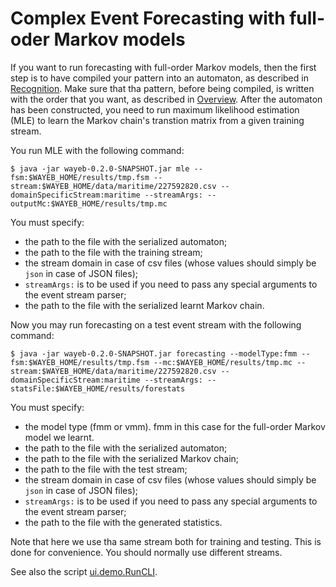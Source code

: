 # Complex Event Forecasting with full-oder Markov models

If you want to run forecasting with full-order Markov models,
then the first step is to have compiled your pattern into an automaton,
as described in [Recognition](cep.md).
Make sure that tha pattern,
before being compiled, 
is written with the order that you want,
as described in [Overview](overview.md).
After the automaton has been constructed,
you need to run maximum likelihood estimation (MLE) to learn the Markov chain's transtion matrix
from a given training stream. 

You run MLE with the following command:
````
$ java -jar wayeb-0.2.0-SNAPSHOT.jar mle --fsm:$WAYEB_HOME/results/tmp.fsm --stream:$WAYEB_HOME/data/maritime/227592820.csv --domainSpecificStream:maritime --streamArgs: --outputMc:$WAYEB_HOME/results/tmp.mc
````
You must specify:
* the path to the file with the serialized automaton;
* the path to the file with the training stream;
* the stream domain in case of csv files 
(whose values should simply be `json` in case of JSON files);
* `streamArgs:` is to be used if you need to pass any special arguments to the event stream parser;
* the path to the file with the serialized learnt Markov chain.

Now you may run forecasting on a test event stream with the following command:
````
$ java -jar wayeb-0.2.0-SNAPSHOT.jar forecasting --modelType:fmm --fsm:$WAYEB_HOME/results/tmp.fsm --mc:$WAYEB_HOME/results/tmp.mc --stream:$WAYEB_HOME/data/maritime/227592820.csv --domainSpecificStream:maritime --streamArgs: --statsFile:$WAYEB_HOME/results/forestats
````
You must specify:
* the model type (fmm or vmm). fmm in this case for the full-order Markov model we learnt.
* the path to the file with the serialized automaton;
* the path to the file with the serialized Markov chain;
* the path to the file with the test stream;
* the stream domain in case of csv files 
(whose values should simply be `json` in case of JSON files);
* `streamArgs:` is to be used if you need to pass any special arguments to the event stream parser;
* the path to the file with the generated statistics.

Note that here we use tha same stream both for training and testing.
This is done for convenience.
You should normally use different streams.

See also the script [ui.demo.RunCLI](cef/src/main/scala/ui/demo/RunCLI.scala).
